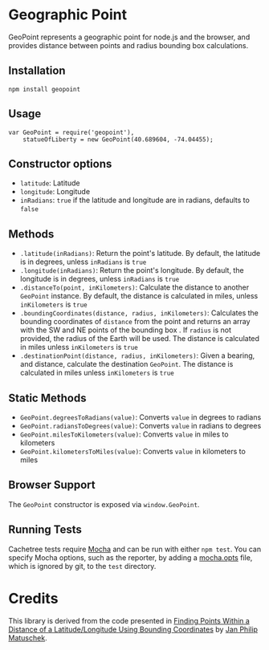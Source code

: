 # Geographic Point

GeoPoint represents a geographic point for node.js and the browser, and provides distance between points and radius bounding box calculations.

## Installation

    npm install geopoint

## Usage

```
var GeoPoint = require('geopoint'),
    statueOfLiberty = new GeoPoint(40.689604, -74.04455);
```

## Constructor options

* `latitude`: Latitude
* `longitude`: Longitude
* `inRadians`: `true` if the latitude and longitude are in radians, defaults to `false`

## Methods

* `.latitude(inRadians)`: Return the point's latitude. By default, the latitude is in degrees, unless `inRadians` is `true`
* `.longitude(inRadians)`: Return the point's longitude. By default, the longitude is in degrees, unless `inRadians` is `true`
* `.distanceTo(point, inKilometers)`: Calculate the distance to another `GeoPoint` instance. By default, the distance is calculated in miles, unless `inKilometers` is `true`
* `.boundingCoordinates(distance, radius, inKilometers)`: Calculates the bounding coordinates of `distance` from the point and returns an array with the SW and NE points of the bounding box . If `radius` is not provided, the radius of the Earth will be used. The distance is calculated in miles unless `inKilometers` is `true`
* `.destinationPoint(distance, radius, inKilometers)`: Given a bearing, and distance, calculate the destina­tion `GeoPoint`. The distance is calculated in miles unless `inKilometers` is `true`

## Static Methods

* `GeoPoint.degreesToRadians(value)`: Converts `value` in degrees to radians
* `GeoPoint.radiansToDegrees(value)`: Converts `value` in radians to degrees
* `GeoPoint.milesToKilometers(value)`: Converts `value` in miles to kilometers
* `GeoPoint.kilometersToMiles(value)`: Converts `value` in kilometers to miles

## Browser Support

The `GeoPoint` constructor is exposed via `window.GeoPoint`.

## Running Tests

Cachetree tests require [Mocha](http://visionmedia.github.com/mocha/) and can be run with either `npm test`.  You can specify Mocha options, such as the reporter, by adding a [mocha.opts](http://visionmedia.github.com/mocha/#mocha.opts) file, which is ignored by git, to the `test` directory.

# Credits

This library is derived from the code presented in [Finding Points Within a Distance of a Latitude/Longitude Using Bounding Coordinates](http://janmatuschek.de/LatitudeLongitudeBoundingCoordinates) by [Jan Philip Matuschek](http://janmatuschek.de/Contact).
